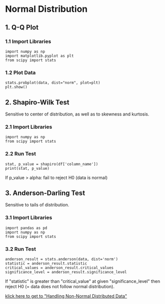 # Normal Distribution
## 1. Q-Q Plot
### 1.1 Import Libraries
    import numpy as np
    import matplotlib.pyplot as plt
    from scipy import stats
### 1.2 Plot Data
    stats.probplot(data, dist="norm", plot=plt)
    plt.show()
## 2. Shapiro-Wilk Test
Sensitive to center of distribution, as well as to skewness and kurtosis.
### 2.1 Import Libraries
    import numpy as np
    from scipy import stats
### 2.2 Run Test
    stat, p_value = shapiro(df['column_name'])
    print(stat, p_value)
If p_value > alpha: fail to reject H0 (data is normal)
## 3. Anderson-Darling Test
Sensitive to tails of distribution.
### 3.1 Import Libraries
    import pandas as pd
    import numpy as np
    from scipy import stats
### 3.2 Run Test
    anderson_result = stats.anderson(data, dist='norm')
    statistic = anderson_result.statistic
    critical_values = anderson_result.critical_values
    significance_level = anderson_result.significance_level
If "statistic" is greater than "critical_value" at given "significance_level" then reject H0 (= data does not follow normal distribution).

[klick here to get to "Handling Non-Normal Distributed Data"](https://github.com/tbgrun/machine_learning/blob/main/02%20-%20Data%20Wrangling/05%20-%20Handling%20Non-Normal%20Distributed%20Data.md)
